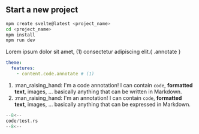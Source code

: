 ## Start a new project
```sh
npm create svelte@latest <project_name>
cd <project_name>
npm install
npm run dev
```


Lorem ipsum dolor sit amet, (1) consectetur adipiscing elit.{ .annotate }



```yaml
theme:
  features:
    - content.code.annotate # (1)
```

1.  :man_raising_hand: I'm a code annotation! I can contain `code`, __formatted
    text__, images, ... basically anything that can be written in Markdown.
2.  :man_raising_hand: I'm an annotation! I can contain `code`, __formatted
    text__, images, ... basically anything that can be expressed in Markdown.




```rs title="test.rs" 
--8<--
code/test.rs
--8<--
```
